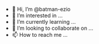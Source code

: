- 👋 Hi, I’m @batman-ezio
- 👀 I’m interested in ...
- 🌱 I’m currently learning ...
- 💞️ I’m looking to collaborate on ...
- 📫 How to reach me ...

<!---
batman-ezio/batman-ezio is a ✨ special ✨ repository because its `README.md` (this file) appears on your GitHub profile.
You can click the Preview link to take a look at your changes.
--->
